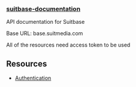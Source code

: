 ### [suitbase-documentation](README.md)

API documentation for Suitbase

Base URL: base.suitmedia.com

All of the resources need access token to be used

## Resources

+ [Authentication](authentication.md)